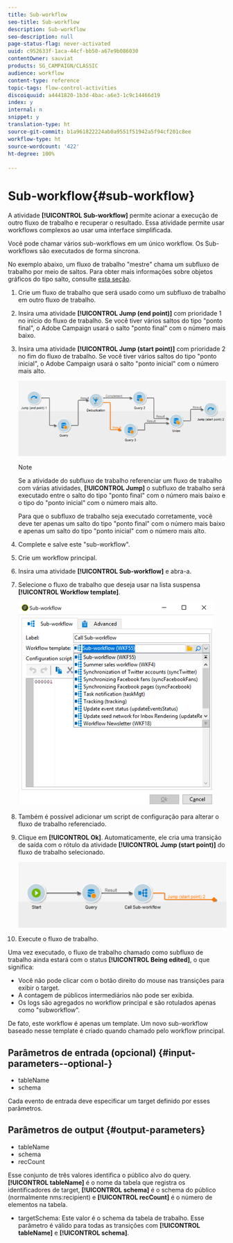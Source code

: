 ```yaml
---
title: Sub-workflow
seo-title: Sub-workflow
description: Sub-workflow
seo-description: null
page-status-flag: never-activated
uuid: c952633f-1aca-44cf-bb50-a67e9b086030
contentOwner: sauviat
products: SG_CAMPAIGN/CLASSIC
audience: workflow
content-type: reference
topic-tags: flow-control-activities
discoiquuid: a4441820-1b3d-4bac-a6e3-1c9c14466d19
index: y
internal: n
snippet: y
translation-type: ht
source-git-commit: b1a961822224ab0a9551f51942a5f94cf201c8ee
workflow-type: ht
source-wordcount: '422'
ht-degree: 100%

---
```



# Sub-workflow{#sub-workflow}

A atividade **[!UICONTROL Sub-workflow]** permite acionar a execução de outro fluxo de trabalho e recuperar o resultado. Essa atividade permite usar workflows complexos ao usar uma interface simplificada.

Você pode chamar vários sub-workflows em um único workflow. Os Sub-workflows são executados de forma síncrona.

No exemplo abaixo, um fluxo de trabalho &quot;mestre&quot; chama um subfluxo de trabalho por meio de saltos. Para obter mais informações sobre objetos gráficos do tipo salto, consulte [esta seção](../../workflow/using/jump--start-point-and-end-point-.md).

1. Crie um fluxo de trabalho que será usado como um subfluxo de trabalho em outro fluxo de trabalho.
1. Insira uma atividade **[!UICONTROL Jump (end point)]** com prioridade 1 no início do fluxo de trabalho. Se você tiver vários saltos do tipo &quot;ponto final&quot;, o Adobe Campaign usará o salto &quot;ponto final&quot; com o número mais baixo.
1. Insira uma atividade **[!UICONTROL Jump (start point)]** com prioridade 2 no fim do fluxo de trabalho. Se você tiver vários saltos do tipo &quot;ponto inicial&quot;, o Adobe Campaign usará o salto &quot;ponto inicial&quot; com o número mais alto.

   ![](assets/subworkflow_jumps.png)

   >[!NOTE]
   >
   >Se a atividade do subfluxo de trabalho referenciar um fluxo de trabalho com várias atividades, **[!UICONTROL Jump]** o subfluxo de trabalho será executado entre o salto do tipo &quot;ponto final&quot; com o número mais baixo e o tipo do &quot;ponto inicial&quot; com o número mais alto.
   >
   >Para que o subfluxo de trabalho seja executado corretamente, você deve ter apenas um salto do tipo &quot;ponto final&quot; com o número mais baixo e apenas um salto do tipo &quot;ponto inicial&quot; com o número mais alto.

1. Complete e salve este &quot;sub-workflow&quot;.
1. Crie um workflow principal.
1. Insira uma atividade **[!UICONTROL Sub-workflow]** e abra-a.
1. Selecione o fluxo de trabalho que deseja usar na lista suspensa **[!UICONTROL Workflow template]**.

   ![](assets/subworkflow_selection.png)

1. Também é possível adicionar um script de configuração para alterar o fluxo de trabalho referenciado.
1. Clique em **[!UICONTROL Ok]**. Automaticamente, ele cria uma transição de saída com o rótulo da atividade **[!UICONTROL Jump (start point)]** do fluxo de trabalho selecionado.

   ![](assets/subworkflow_outbound.png)

1. Execute o fluxo de trabalho.

Uma vez executado, o fluxo de trabalho chamado como subfluxo de trabalho ainda estará com o status **[!UICONTROL Being edited]**, o que significa:

* Você não pode clicar com o botão direito do mouse nas transições para exibir o target.
* A contagem de públicos intermediários não pode ser exibida.
* Os logs são agregados no workflow principal e são rotulados apenas como &quot;subworkflow&quot;.

De fato, este workflow é apenas um template. Um novo sub-workflow baseado nesse template é criado quando chamado pelo workflow principal.

## Parâmetros de entrada (opcional) {#input-parameters--optional-}

* tableName
* schema

Cada evento de entrada deve especificar um target definido por esses parâmetros.

## Parâmetros de output {#output-parameters}

* tableName
* schema
* recCount

Esse conjunto de três valores identifica o público alvo do query. **[!UICONTROL tableName]** é o nome da tabela que registra os identificadores de target, **[!UICONTROL schema]** é o schema do público (normalmente nms:recipient) e **[!UICONTROL recCount]** é o número de elementos na tabela.

* targetSchema: Este valor é o schema da tabela de trabalho. Esse parâmetro é válido para todas as transições com **[!UICONTROL tableName]** e **[!UICONTROL schema]**.
